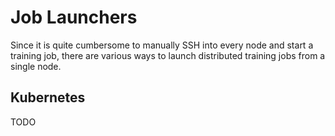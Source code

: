 # Job Launchers

Since it is quite cumbersome to manually SSH into every node and start a training job, there are various ways to launch distributed training jobs from a single node.

## Kubernetes

TODO